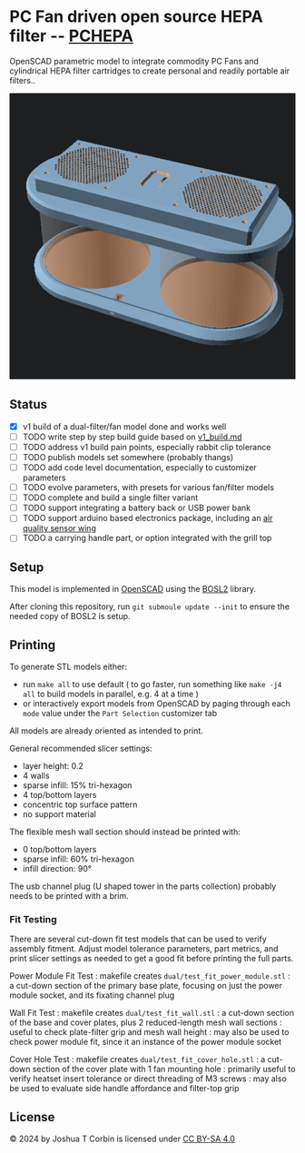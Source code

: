 # PC Fan driven open source HEPA filter -- [PCHEPA](https://github.com/jcorbin/pchepa)

OpenSCAD parametric model to integrate commodity PC Fans and cylindrical HEPA
filter cartridges to create personal and readily portable air filters..

![Dual Filter Example Assembly](dual_example.png)

## Status

- [x] v1 build of a dual-filter/fan model done and works well
- [ ] TODO write step by step build guide based on [v1_build.md](v1_build.md)
- [ ] TODO address v1 build pain points, especially rabbit clip tolerance
- [ ] TODO publish models set somewhere (probably thangs)
- [ ] TODO add code level documentation, especially to customizer parameters
- [ ] TODO evolve parameters, with presets for various fan/filter models
- [ ] TODO complete and build a single filter variant
- [ ] TODO support integrating a battery back or USB power bank
- [ ] TODO support arduino based electronics package, including an [air quality sensor wing][aq_wing]
- [ ] TODO a carrying handle part, or option integrated with the grill top

[aq_wing]: https://hackaday.io/project/168492-the-air-quality-wing

## Setup

This model is implemented in [OpenSCAD][openscad] using the [BOSL2][bosl2] library.

After cloning this repository, run `git submoule update --init` to ensure the needed copy of BOSL2 is setup.

## Printing

To generate STL models either:
- run `make all` to use default ( to go faster, run something like `make -j4 all` to build models in parallel, e.g. 4 at a time )
- or interactively export models from OpenSCAD by paging through each `mode` value under the `Part Selection` customizer tab

All models are already oriented as intended to print.

General recommended slicer settings:
- layer height: 0.2
- 4 walls
- sparse infill: 15% tri-hexagon
- 4 top/bottom layers
- concentric top surface pattern
- no support material

The flexible mesh wall section should instead be printed with:
- 0 top/bottom layers
- sparse infill: 60% tri-hexagon
- infill direction: 90°

The usb channel plug (U shaped tower in the parts collection) probably needs to be printed with a brim.

### Fit Testing

There are several cut-down fit test models that can be used to verify assembly fitment.
Adjust model tolerance parameters, part metrics, and print slicer settings as needed to get a good fit before printing the full parts.

Power Module Fit Test
: makefile creates `dual/test_fit_power_module.stl`
: a cut-down section of the primary base plate, focusing on just the power module socket, and its fixating channel plug

Wall Fit Test
: makefile creates `dual/test_fit_wall.stl`
: a cut-down section of the base and cover plates, plus 2 reduced-length mesh wall sections
: useful to check plate-filter grip and mesh wall height
: may also be used to check power module fit, since it an instance of the power module socket

Cover Hole Test
: makefile creates `dual/test_fit_cover_hole.stl`
: a cut-down section of the cover plate with 1 fan mounting hole
: primarily useful to verify heatset insert tolerance or direct threading of M3 screws
: may also be used to evaluate side handle affordance and filter-top grip

## License

© 2024 by Joshua T Corbin is licensed under [CC BY-SA 4.0][ccbysa4]

[bosl2]: https://github.com/BelfrySCAD/BOSL2
[ccbysa4]: http://creativecommons.org/licenses/by-sa/4.0
[openscad]: https://openscad.org/
